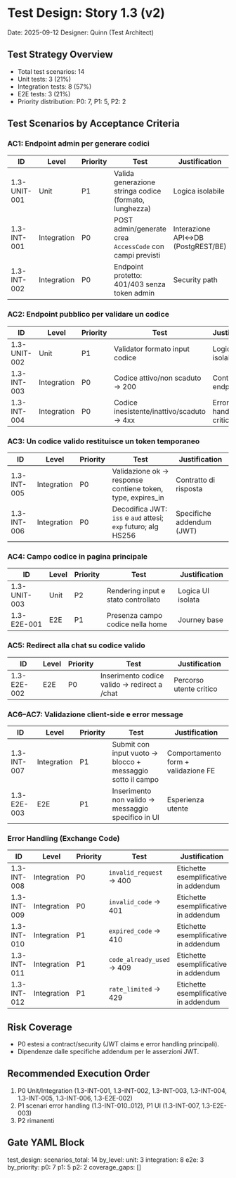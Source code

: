 # Test Design: Story 1.3 (v2)

Date: 2025-09-12
Designer: Quinn (Test Architect)

## Test Strategy Overview

- Total test scenarios: 14
- Unit tests: 3 (21%)
- Integration tests: 8 (57%)
- E2E tests: 3 (21%)
- Priority distribution: P0: 7, P1: 5, P2: 2

## Test Scenarios by Acceptance Criteria

### AC1: Endpoint admin per generare codici

| ID           | Level       | Priority | Test                                                           | Justification                                  |
| ------------ | ----------- | -------- | -------------------------------------------------------------- | ---------------------------------------------- |
| 1.3-UNIT-001 | Unit        | P1       | Valida generazione stringa codice (formato, lunghezza)        | Logica isolabile                               |
| 1.3-INT-001  | Integration | P0       | POST admin/generate crea `AccessCode` con campi previsti       | Interazione API↔DB (PostgREST/BE)              |
| 1.3-INT-002  | Integration | P0       | Endpoint protetto: 401/403 senza token admin                   | Security path                                  |

### AC2: Endpoint pubblico per validare un codice

| ID           | Level       | Priority | Test                                                           | Justification                                  |
| ------------ | ----------- | -------- | -------------------------------------------------------------- | ---------------------------------------------- |
| 1.3-UNIT-002 | Unit        | P1       | Validator formato input codice                                 | Logica isolabile                               |
| 1.3-INT-003  | Integration | P0       | Codice attivo/non scaduto → 200                                | Contratto endpoint                             |
| 1.3-INT-004  | Integration | P0       | Codice inesistente/inattivo/scaduto → 4xx                      | Error handling critico                         |

### AC3: Un codice valido restituisce un token temporaneo

| ID           | Level       | Priority | Test                                                           | Justification                                  |
| ------------ | ----------- | -------- | -------------------------------------------------------------- | ---------------------------------------------- |
| 1.3-INT-005  | Integration | P0       | Validazione ok → response contiene token, type, expires_in     | Contratto di risposta                          |
| 1.3-INT-006  | Integration | P0       | Decodifica JWT: `iss` e `aud` attesi; `exp` futuro; alg HS256  | Specifiche addendum (JWT)                      |

### AC4: Campo codice in pagina principale

| ID           | Level       | Priority | Test                                                           | Justification                                  |
| ------------ | ----------- | -------- | -------------------------------------------------------------- | ---------------------------------------------- |
| 1.3-UNIT-003 | Unit        | P2       | Rendering input e stato controllato                            | Logica UI isolata                              |
| 1.3-E2E-001  | E2E         | P1       | Presenza campo codice nella home                               | Journey base                                   |

### AC5: Redirect alla chat su codice valido

| ID           | Level       | Priority | Test                                                           | Justification                                  |
| ------------ | ----------- | -------- | -------------------------------------------------------------- | ---------------------------------------------- |
| 1.3-E2E-002  | E2E         | P0       | Inserimento codice valido → redirect a /chat                   | Percorso utente critico                        |

### AC6–AC7: Validazione client-side e error message

| ID           | Level       | Priority | Test                                                           | Justification                                  |
| ------------ | ----------- | -------- | -------------------------------------------------------------- | ---------------------------------------------- |
| 1.3-INT-007  | Integration | P1       | Submit con input vuoto → blocco + messaggio sotto il campo     | Comportamento form + validazione FE            |
| 1.3-E2E-003  | E2E         | P1       | Inserimento non valido → messaggio specifico in UI             | Esperienza utente                              |

### Error Handling (Exchange Code)

| ID           | Level       | Priority | Test                                                           | Justification                                  |
| ------------ | ----------- | -------- | -------------------------------------------------------------- | ---------------------------------------------- |
| 1.3-INT-008  | Integration | P0       | `invalid_request` → 400                                        | Etichette esemplificative in addendum          |
| 1.3-INT-009  | Integration | P0       | `invalid_code` → 401                                           | Etichette esemplificative in addendum          |
| 1.3-INT-010  | Integration | P1       | `expired_code` → 410                                           | Etichette esemplificative in addendum          |
| 1.3-INT-011  | Integration | P1       | `code_already_used` → 409                                      | Etichette esemplificative in addendum          |
| 1.3-INT-012  | Integration | P1       | `rate_limited` → 429                                           | Etichette esemplificative in addendum          |

## Risk Coverage

- P0 estesi a contract/security (JWT claims e error handling principali).
- Dipendenze dalle specifiche addendum per le asserzioni JWT.

## Recommended Execution Order

1. P0 Unit/Integration (1.3-INT-001, 1.3-INT-002, 1.3-INT-003, 1.3-INT-004, 1.3-INT-005, 1.3-INT-006, 1.3-E2E-002)
2. P1 scenari error handling (1.3-INT-010..012), P1 UI (1.3-INT-007, 1.3-E2E-003)
3. P2 rimanenti

## Gate YAML Block

test_design:
  scenarios_total: 14
  by_level:
    unit: 3
    integration: 8
    e2e: 3
  by_priority:
    p0: 7
    p1: 5
    p2: 2
  coverage_gaps: []

